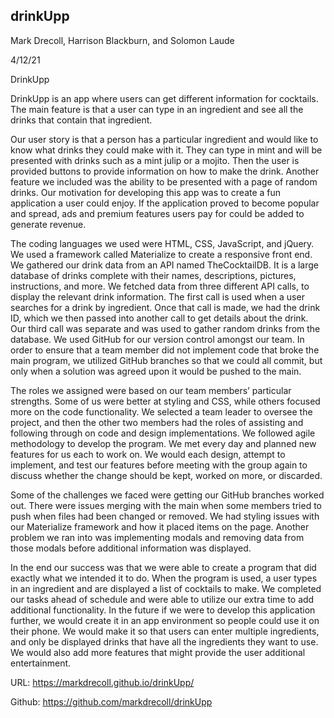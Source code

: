 ## drinkUpp

Mark Drecoll, Harrison Blackburn, and Solomon Laude

4/12/21

DrinkUpp

DrinkUpp is an app where users can get different information for cocktails. The main feature is that a user can type in an ingredient and see all the drinks that contain that ingredient.

Our user story is that a person has a particular ingredient and would like to know what drinks they could make with it. They can type in mint and will be presented with drinks such as a mint julip or a mojito. Then the user is provided buttons to provide information on how to make the drink. Another feature we included was the ability to be presented with a page of random drinks. Our motivation for developing this app was to create a fun application a user could enjoy. If the application proved to become popular and spread, ads and premium features users pay for could be added to generate revenue. 

The coding languages we used were HTML, CSS, JavaScript, and jQuery. We used a framework called Materialize to create a responsive front end. We gathered our drink data from an API named TheCocktailDB. It is a large database of drinks complete with their names, descriptions, pictures, instructions, and more. We fetched data from three different API calls, to display the relevant drink information. The first call is used when a user searches for a drink by ingredient. Once that call is made, we had the drink ID, which we then passed into another call to get details about the drink. Our third call was separate and was used to gather random drinks from the database. We used GitHub for our version control amongst our team. In order to ensure that a team member did not implement code that broke the main program, we utilized GitHub branches so that we could all commit, but only when a solution was agreed upon it would be pushed to the main.

The roles we assigned were based on our team members’ particular strengths. Some of us were better at styling and CSS, while others focused more on the code functionality. We selected a team leader to oversee the project, and then the other two members had the roles of assisting and following through on code and design implementations. We followed agile methodology to develop the program. We met every day and planned new features for us each to work on. We would each design, attempt to implement, and test our features before meeting with the group again to discuss whether the change should be kept, worked on more, or discarded.

 Some of the challenges we faced were getting our GitHub branches worked out. There were issues merging with the main when some members tried to push when files had been changed or removed. We had styling issues with our Materialize framework and how it placed items on the page. Another problem we ran into was implementing modals and removing data from those modals before additional information was displayed. 

In the end our success was that we were able to create a program that did exactly what we intended it to do. When the program is used, a user types in an ingredient and are displayed a list of cocktails to make. We completed our tasks ahead of schedule and were able to utilize our extra time to add additional functionality. 
In the future if we were to develop this application further, we would create it in an app environment so people could use it on their phone. We would make it so that users can enter multiple ingredients, and only be displayed drinks that have all the ingredients they want to use. We would also add more features that might provide the user additional entertainment. 


URL: https://markdrecoll.github.io/drinkUpp/

Github: https://github.com/markdrecoll/drinkUpp
